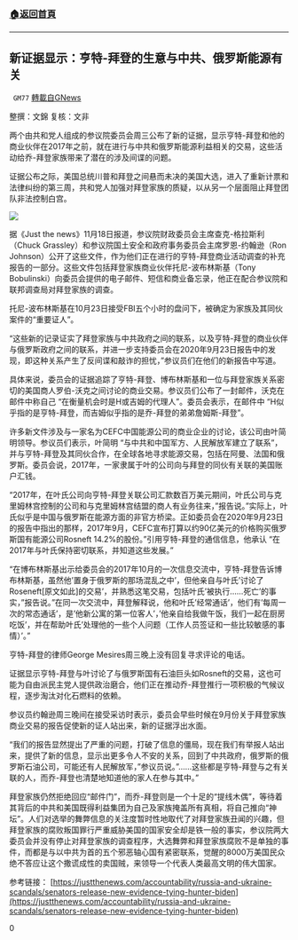 ###  [:house:返回首頁](https://github.com/ourhimalayas/txt)
---

## 新证据显示：亨特-拜登的生意与中共、俄罗斯能源有关
` GM77` [轉載自GNews](https://gnews.org/zh-hans/572448/)

整撰：文錦
复核：文非

两个由共和党人组成的参议院委员会周三公布了新的证据，显示亨特-拜登和他的商业伙伴在2017年之前，就在进行与中共和俄罗斯能源利益相关的交易，这些活动给乔-拜登家族带来了潜在的涉及间谍的问题。

证据公布之际，美国总统川普和拜登之间悬而未决的美国大选，进入了重新计票和法律纠纷的第三周，共和党人加强对拜登家族的质疑，以从另一个层面阻止拜登团队非法控制白宫。

![]()![](https://gnews-media-offload.s3.amazonaws.com/wp-content/uploads/2020/11/19032209/5-30.jpg)

据《Just the news》11月18日报道，参议院财政委员会主席查克-格拉斯利（Chuck Grassley）和参议院国土安全和政府事务委员会主席罗恩-约翰逊（Ron Johnson）公开了这些文件，作为他们正在进行的亨特-拜登商业活动调查的补充报告的一部分。这些文件包括拜登家族商业伙伴托尼-波布林斯基（Tony Bobulinski）向委员会提供的电子邮件、短信和商业备忘录，他正在配合参议院和联邦调查局对拜登家族的调查。

托尼-波布林斯基在10月23日接受FBI五个小时的盘问下，被确定为家族及其同伙案件的“重要证人”。

“这些新的记录证实了拜登家族与中共政府之间的联系，以及亨特-拜登的商业伙伴与俄罗斯政府之间的联系，并进一步支持委员会在2020年9月23日报告中的发现，即这种关系产生了反间谍和敲诈的担忧，”参议员们在他们的新报告中写道。

具体来说，委员会的证据追踪了亨特-拜登、博布林斯基和一位与拜登家族关系密切的美国商人罗伯-沃克之间讨论的商业交易。参议员们公布了一封邮件，沃克在邮件中称自己 “在衡量机会时是H或吉姆的代理人”。委员会表示，在邮件中 “H似乎指的是亨特-拜登，而吉姆似乎指的是乔-拜登的弟弟詹姆斯-拜登”。

许多新文件涉及与一家名为CEFC中国能源公司的商业企业的讨论，该公司由叶简明领导。参议员们表示，叶简明 “与中共和中国军方、人民解放军建立了联系”，并与亨特-拜登及其同伙合作，在全球各地寻求能源交易，包括在阿曼、法国和俄罗斯。委员会说，2017年，一家隶属于叶的公司向与拜登的同伙有关联的美国账户汇钱。

“2017年，在叶氏公司向亨特-拜登关联公司汇款数百万美元期间，叶氏公司与克里姆林宫控制的公司和与克里姆林宫结盟的商人有业务往来，”报告说。”实际上，叶氏似乎是中国与俄罗斯在能源方面的非官方桥梁。正如委员会在2020年9月23日的报告中指出的那样，2017年9月，CEFC宣布打算以约90亿美元的价格购买俄罗斯国有能源公司Rosneft 14.2%的股份。”引用亨特-拜登的通信信息，他承认 “在2017年与叶氏保持密切联系，并知道这些发展。”

“在博布林斯基出示给委员会的2017年10月的一次信息交流中，亨特-拜登告诉博布林斯基，虽然他’置身于俄罗斯的那场混乱之中’，但他亲自与叶氏’讨论了Roseneft[原文如此]的交易’，并熟悉这笔交易，包括叶氏’被执行……死亡’的事实，”报告说。”在同一次交流中，拜登解释说，他和叶氏’经常通话’，他们有’每周一次的常态通话’，是’他新公寓的第一位客人’，’他亲自给我做午饭，我们一起在厨房吃饭’，并在帮助叶氏’处理他的一些个人问题（工作人员签证和一些比较敏感的事情）’。”

亨特-拜登的律师George Mesires周三晚上没有回复寻求评论的电话。

证据显示亨特-拜登与叶讨论了与俄罗斯国有石油巨头如Rosneft的交易，这也可能为自由派民主党人提供政治磨合，他们正在推动乔-拜登推行一项积极的气候议程，逐步淘汰对化石燃料的依赖。

参议员约翰逊周三晚间在接受采访时表示，委员会早些时候在9月份关于拜登家族商业交易的报告促使新的证人站出来，新的证据浮出水面。

“我们的报告显然提出了严重的问题，打破了信息的僵局，现在我们有举报人站出来，提供了新的信息，显示出更多令人不安的关系，回到了中共政府，俄罗斯的俄罗斯石油公司，可能还有人民解放军，”参议员说。”……这些都是亨特-拜登与之有关联的人，而乔-拜登也清楚地知道他的家人在参与其中。”

拜登家族仍然拒绝回应“邮件门”，而乔-拜登则是一个十足的“提线木偶”，等待着其背后的中共和美国既得利益集团为自己及家族掩盖所有真相，将自己推向“神坛”。人们对选举的舞弊信息的关注度暂时性地取代了对拜登家族丑闻的兴趣，但拜登家族的腐败叛国罪行严重威胁美国的国家安全却是铁一般的事实，参议院两大委员会并没有停止对拜登家族的调查程序，大选舞弊和拜登家族腐败不是单独的事件，而都是与以中共为首的五个邪恶轴心国有紧密联系，觉醒的8000万美国民众绝不答应让这个撒谎成性的卖国贼，来领导一个代表人类最高文明的伟大国家。

参考链接：
[https://justthenews.com/accountability/russia-and-ukraine-scandals/senators-release-new-evidence-tying-hunter-biden](https://justthenews.com/accountability/russia-and-ukraine-scandals/senators-release-new-evidence-tying-hunter-biden)

0
